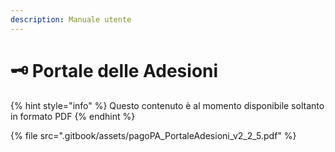```yaml
---
description: Manuale utente
---
```


# 🗝 Portale delle Adesioni

{% hint style="info" %}
Questo contenuto è al momento disponibile soltanto in formato PDF
{% endhint %}

{% file src=".gitbook/assets/pagoPA_PortaleAdesioni_v2_2_5.pdf" %}

